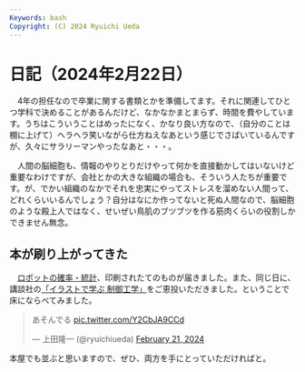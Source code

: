 ```yaml
---
Keywords: bash
Copyright: (C) 2024 Ryuichi Ueda
---
```


# 日記（2024年2月22日）

　4年の担任なので卒業に関する書類とかを準備してます。それに関連してひとつ学科で決めることがあるんだけど、なかなかまとまらず、時間を費やしています。うちはこういうことはめったになく、かなり良い方なので、（自分のことは棚に上げて）ヘラヘラ笑いながら仕方ねえなあという感じでさばいているんですが、久々にサラリーマンやったなあと・・・。

　人間の脳細胞も、情報のやりとりだけやって何かを直接動かしてはいないけど重要なわけですが、会社とかの大きな組織の場合も、そういう人たちが重要です。が、でかい組織のなかでそれを忠実にやってストレスを溜めない人間って、どれくらいいるんでしょう？自分はなにか作ってないと死ぬ人間なので、脳細胞のような殿上人ではなく、せいぜい鳥肌のブツブツを作る筋肉くらいの役割しかできません無念。


## 本が刷り上がってきた

　[ロボットの確率・統計](https://amzn.to/3T6tJce)、印刷されたてのものが届きました。また、同じ日に、講談社の[「イラストで学ぶ 制御工学」](https://amzn.to/3ORmy5m)をご恵投いただきました。ということで床にならべてみました。

<blockquote class="twitter-tweet"><p lang="ja" dir="ltr">あそんでる <a href="https://t.co/Y2CbJA9CCd">pic.twitter.com/Y2CbJA9CCd</a></p>&mdash; 上田隆一 (@ryuichiueda) <a href="https://twitter.com/ryuichiueda/status/1760272160881561613?ref_src=twsrc%5Etfw">February 21, 2024</a></blockquote> <script async src="https://platform.twitter.com/widgets.js" charset="utf-8"></script>

本屋でも並ぶと思いますので、ぜひ、両方を手にとっていただければと。



